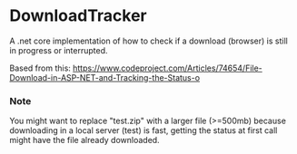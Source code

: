 # DownloadTracker
A .net core implementation of how to check if a download (browser) is still in progress or interrupted.

Based from this: https://www.codeproject.com/Articles/74654/File-Download-in-ASP-NET-and-Tracking-the-Status-o

### Note  
You might want to replace "test.zip" with a larger file (>=500mb) because downloading in a local server (test) is fast, getting the status at first call might have the file already downloaded.